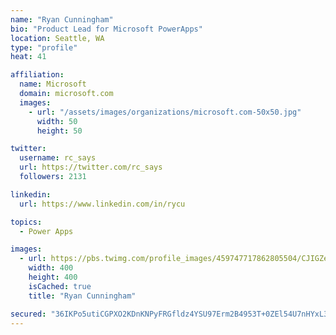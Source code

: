 ```yaml
---
name: "Ryan Cunningham"
bio: "Product Lead for Microsoft PowerApps"
location: Seattle, WA
type: "profile"
heat: 41

affiliation:
  name: Microsoft
  domain: microsoft.com
  images:
    - url: "/assets/images/organizations/microsoft.com-50x50.jpg"
      width: 50
      height: 50

twitter:
  username: rc_says
  url: https://twitter.com/rc_says
  followers: 2131

linkedin:
  url: https://www.linkedin.com/in/rycu

topics:
  - Power Apps

images:
  - url: https://pbs.twimg.com/profile_images/459747717862805504/CJIGZejd_400x400.png
    width: 400
    height: 400
    isCached: true
    title: "Ryan Cunningham"

secured: "36IKPo5utiCGPXO2KDnKNPyFRGfldz4YSU97Erm2B4953T+0ZEl54U7nHYxL3q3TP2s9TKOb9wwTZwrnYAKbZeeI0OC5UTyRpAR24xQmZ+DthuW8hbY9Nh2El7njty7Nk90l3bM3cktUiYGgibPM88zvTRvFKlqu/cPbVW2wZsRr6djE6CTofFods1X3aAQjM8VavpMliTS0af++Pe2UQf/6KtyL8qzJpOvPJerK5G0ruoCO3TfTxlH6cJj935XFgHQ6K+egPDdo5E+aO3yE0HFH+NUlz+MHnXT1myfv2/x9IbGXW06VOVA+x+hdmlmwKVwmqcJBOR0WSrwYh3IHXMGA/1Ui72U7x/PYp5Mni0sODu57423PgkDheg74H/Fl7IOsnZkL10EokQOyJ+0ZYJ9kUBH8i4hZe2H//IDiF44=;Lbgyuxw+OXwXyqurmlENGQ=="
---
```


